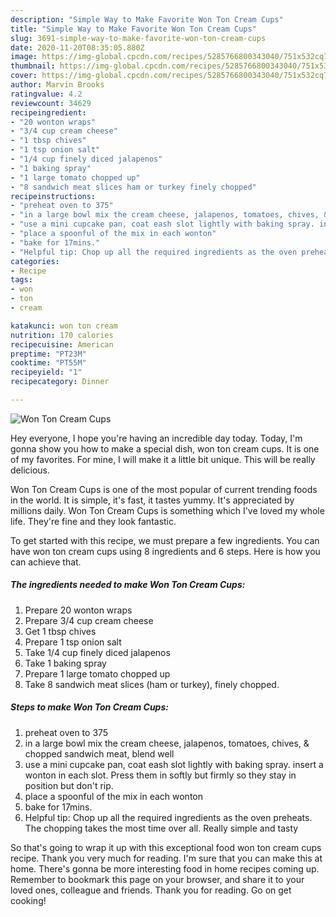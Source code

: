 ```yaml
---
description: "Simple Way to Make Favorite Won Ton Cream Cups"
title: "Simple Way to Make Favorite Won Ton Cream Cups"
slug: 3691-simple-way-to-make-favorite-won-ton-cream-cups
date: 2020-11-20T08:35:05.880Z
image: https://img-global.cpcdn.com/recipes/5285766800343040/751x532cq70/won-ton-cream-cups-recipe-main-photo.jpg
thumbnail: https://img-global.cpcdn.com/recipes/5285766800343040/751x532cq70/won-ton-cream-cups-recipe-main-photo.jpg
cover: https://img-global.cpcdn.com/recipes/5285766800343040/751x532cq70/won-ton-cream-cups-recipe-main-photo.jpg
author: Marvin Brooks
ratingvalue: 4.2
reviewcount: 34629
recipeingredient:
- "20 wonton wraps"
- "3/4 cup cream cheese"
- "1 tbsp chives"
- "1 tsp onion salt"
- "1/4 cup finely diced jalapenos"
- "1 baking spray"
- "1 large tomato chopped up"
- "8 sandwich meat slices ham or turkey finely chopped"
recipeinstructions:
- "preheat oven to 375"
- "in a large bowl mix the cream cheese, jalapenos, tomatoes, chives, &amp; chopped sandwich meat, blend well"
- "use a mini cupcake pan, coat eash slot lightly with baking spray. insert a wonton in each slot. Press them in softly but firmly so they stay in position but don&#39;t rip."
- "place a spoonful of the mix in each wonton"
- "bake for 17mins."
- "Helpful tip: Chop up all the required ingredients as the oven preheats. The chopping takes the most time over all. Really simple and tasty"
categories:
- Recipe
tags:
- won
- ton
- cream

katakunci: won ton cream 
nutrition: 170 calories
recipecuisine: American
preptime: "PT23M"
cooktime: "PT55M"
recipeyield: "1"
recipecategory: Dinner

---
```



![Won Ton Cream Cups](https://img-global.cpcdn.com/recipes/5285766800343040/751x532cq70/won-ton-cream-cups-recipe-main-photo.jpg)

Hey everyone, I hope you're having an incredible day today. Today, I'm gonna show you how to make a special dish, won ton cream cups. It is one of my favorites. For mine, I will make it a little bit unique. This will be really delicious.

Won Ton Cream Cups is one of the most popular of current trending foods in the world. It is simple, it's fast, it tastes yummy. It's appreciated by millions daily. Won Ton Cream Cups is something which I've loved my whole life. They're fine and they look fantastic.




To get started with this recipe, we must prepare a few ingredients. You can have won ton cream cups using 8 ingredients and 6 steps. Here is how you can achieve that.

<!--inarticleads1-->

##### The ingredients needed to make Won Ton Cream Cups:

1. Prepare 20 wonton wraps
1. Prepare 3/4 cup cream cheese
1. Get 1 tbsp chives
1. Prepare 1 tsp onion salt
1. Take 1/4 cup finely diced jalapenos
1. Take 1 baking spray
1. Prepare 1 large tomato chopped up
1. Take 8 sandwich meat slices (ham or turkey), finely chopped.




<!--inarticleads2-->

##### Steps to make Won Ton Cream Cups:

1. preheat oven to 375
1. in a large bowl mix the cream cheese, jalapenos, tomatoes, chives, &amp; chopped sandwich meat, blend well
1. use a mini cupcake pan, coat eash slot lightly with baking spray. insert a wonton in each slot. Press them in softly but firmly so they stay in position but don&#39;t rip.
1. place a spoonful of the mix in each wonton
1. bake for 17mins.
1. Helpful tip: Chop up all the required ingredients as the oven preheats. The chopping takes the most time over all. Really simple and tasty




So that's going to wrap it up with this exceptional food won ton cream cups recipe. Thank you very much for reading. I'm sure that you can make this at home. There's gonna be more interesting food in home recipes coming up. Remember to bookmark this page on your browser, and share it to your loved ones, colleague and friends. Thank you for reading. Go on get cooking!
